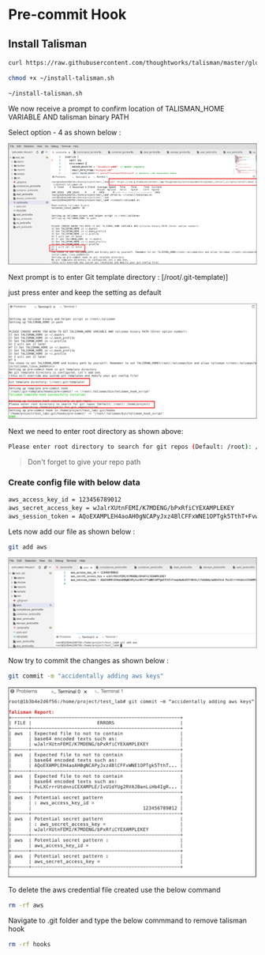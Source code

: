 # Pre-commit Hook

## Install Talisman 

```bash
curl https://raw.githubusercontent.com/thoughtworks/talisman/master/global_install_scripts/install.bash > ~/install-talisman.sh
```

```bash
chmod +x ~/install-talisman.sh
```


```bash
~/install-talisman.sh
```
We now receive a prompt to confirm location of TALISMAN_HOME VARIABLE AND talisman binary PATH 

Select option - 4 as shown below :

![img](PreCommitHooks-1/talisman-1.png)

Next prompt is to enter Git template directory : [/root/.git-template)]

just press enter and keep the setting as default


![img](PreCommitHooks-1/talisman-2.png)

Next we need to enter root directory as shown above:

```bash
Please enter root directory to search for git repos (Default: /root): /home/project/
```

> Don't forget to give your repo path 

### Create config file with below data

```bash
aws_access_key_id = 123456789012
aws_secret_access_key = wJalrXUtnFEMI/K7MDENG/bPxRfiCYEXAMPLEKEY
aws_session_token = AQoEXAMPLEH4aoAH0gNCAPyJxz4BlCFFxWNE1OPTgk5TthT+FvwqnKwRcOIfrRh3c/LTo6UDdyJwOOvEVcd PvLXCrrrUtdnniCEXAMPLE/IvU1dYUg2RVAJBanLiHb4IgRmpRV3zrkuWJOgQs8IZZaIv2BXIa2R4Olgk
```
Lets now add our file as shown below :

```bash
git add aws 
```

![img](PreCommitHooks-1/talisman-3.png)

Now try to commit the changes as shown below :

```bash
git commit -m "accidentally adding aws keys"
```

![img](PreCommitHooks-1/talisman-4.png)


To delete the aws credential file created use the below command 

```bash
rm -rf aws 
```

Navigate to .git folder and type the below commmand to remove talisman hook

```bash
rm -rf hooks 
```
